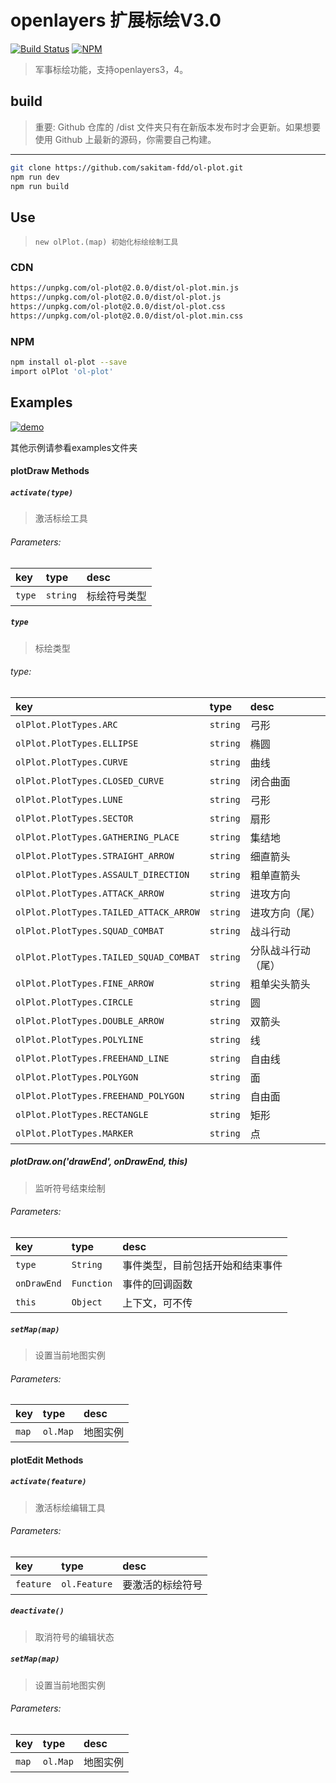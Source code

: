 # openlayers 扩展标绘V3.0

[![Build Status](https://www.travis-ci.org/sakitam-fdd/ol-plot.svg?branch=master)](https://www.travis-ci.org/sakitam-fdd/ol-plot)
[![NPM](https://nodei.co/npm/ol-plot.png?downloads=true&downloadRank=true&stars=true)](https://nodei.co/npm/ol-plot/)

> 军事标绘功能，支持openlayers3，4。

## build

> 重要: Github 仓库的 /dist 文件夹只有在新版本发布时才会更新。如果想要使用 Github 上最新的源码，你需要自己构建。

---

```bash
git clone https://github.com/sakitam-fdd/ol-plot.git
npm run dev
npm run build
```

## Use

> `new olPlot.(map) 初始化标绘绘制工具`

### CDN

```bash
https://unpkg.com/ol-plot@2.0.0/dist/ol-plot.min.js
https://unpkg.com/ol-plot@2.0.0/dist/ol-plot.js
https://unpkg.com/ol-plot@2.0.0/dist/ol-plot.css
https://unpkg.com/ol-plot@2.0.0/dist/ol-plot.min.css
```

### NPM

```bash
npm install ol-plot --save
import olPlot 'ol-plot'
```

## Examples

[![demo](https://raw.githubusercontent.com/sakitam-fdd/ol-plot/V1.0.0/examples/images/demo.png)](https://codepen.io/sakitam-fdd/pen/QMQydz)

其他示例请参看examples文件夹

#### plotDraw Methods

##### `activate(type)`

> 激活标绘工具

###### Parameters:

| key | type | desc |
| :--- | :--- | :---------- |
| `type` | `string` | 标绘符号类型 |

##### `type`

> 标绘类型

###### type:

| key | type | desc |
| :---------------------- | :--- | :---------- |
| `olPlot.PlotTypes.ARC` | `string` | 弓形 |
| `olPlot.PlotTypes.ELLIPSE` | `string` | 椭圆 |
| `olPlot.PlotTypes.CURVE` | `string` | 曲线 |
| `olPlot.PlotTypes.CLOSED_CURVE` | `string` | 闭合曲面 |
| `olPlot.PlotTypes.LUNE` | `string` | 弓形 |
| `olPlot.PlotTypes.SECTOR` | `string` | 扇形 |
| `olPlot.PlotTypes.GATHERING_PLACE` | `string` | 集结地 |
| `olPlot.PlotTypes.STRAIGHT_ARROW` | `string` | 细直箭头 |
| `olPlot.PlotTypes.ASSAULT_DIRECTION` | `string` | 粗单直箭头 |
| `olPlot.PlotTypes.ATTACK_ARROW` | `string` | 进攻方向 |
| `olPlot.PlotTypes.TAILED_ATTACK_ARROW` | `string` | 进攻方向（尾） |
| `olPlot.PlotTypes.SQUAD_COMBAT` | `string` | 战斗行动 |
| `olPlot.PlotTypes.TAILED_SQUAD_COMBAT` | `string` | 分队战斗行动（尾） |
| `olPlot.PlotTypes.FINE_ARROW` | `string` | 粗单尖头箭头 |
| `olPlot.PlotTypes.CIRCLE` | `string` | 圆 |
| `olPlot.PlotTypes.DOUBLE_ARROW` | `string` | 双箭头 |
| `olPlot.PlotTypes.POLYLINE` | `string` | 线 |
| `olPlot.PlotTypes.FREEHAND_LINE` | `string` | 自由线 |
| `olPlot.PlotTypes.POLYGON` | `string` | 面 |
| `olPlot.PlotTypes.FREEHAND_POLYGON` | `string` | 自由面 |
| `olPlot.PlotTypes.RECTANGLE` | `string` | 矩形 |
| `olPlot.PlotTypes.MARKER` | `string` | 点 |

##### plotDraw.on('drawEnd', onDrawEnd, this)

> 监听符号结束绘制

###### Parameters:

| key | type | desc |
| :--- | :--- | :---------- |
| `type` | `String` | 事件类型，目前包括开始和结束事件 |
| `onDrawEnd` | `Function` | 事件的回调函数 |
| `this` | `Object` | 上下文，可不传 |

##### `setMap(map)`

> 设置当前地图实例

###### Parameters:

| key | type | desc |
| :--- | :--- | :---------- |
| `map` | `ol.Map` | 地图实例 |


#### plotEdit Methods

##### `activate(feature)`

> 激活标绘编辑工具

###### Parameters:

| key | type | desc |
| :--- | :--- | :---------- |
| `feature` | `ol.Feature` | 要激活的标绘符号 |

##### `deactivate()`

> 取消符号的编辑状态

##### `setMap(map)`

> 设置当前地图实例

###### Parameters:

| key | type | desc |
| :--- | :--- | :---------- |
| `map` | `ol.Map` | 地图实例 |
